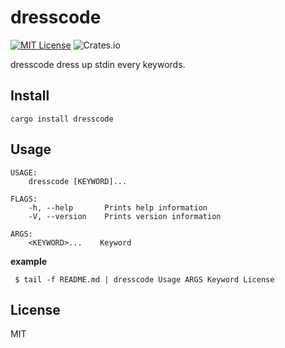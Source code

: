 # dresscode
[![MIT License](http://img.shields.io/badge/license-MIT-blue.svg?style=flat)](LICENSE)
![Crates.io](https://img.shields.io/crates/v/dresscode)

dresscode dress up stdin every keywords.

## Install
```
cargo install dresscode 
```

## Usage
```
USAGE:
    dresscode [KEYWORD]...

FLAGS:
    -h, --help       Prints help information
    -V, --version    Prints version information

ARGS:
    <KEYWORD>...    Keyword
```

**example**

```
 $ tail -f README.md | dresscode Usage ARGS Keyword License
 ```

## License
MIT
